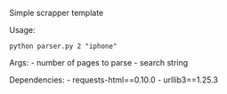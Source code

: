 Simple scrapper template


Usage: 


``` 
python parser.py 2 "iphone"
```


Args:
    - number of pages to parse
    - search string


Dependencies:
    - requests-html==0.10.0
    - urllib3==1.25.3
